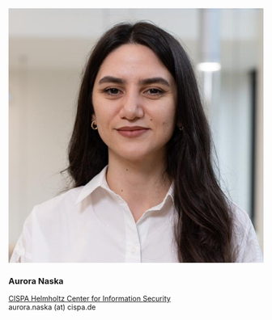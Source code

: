 <div class="authorcollab">
<a class="collab"><img src="/assets/img/aurora.jpg" alt="avatar" /></a>
<h3>Aurora Naska</h3>
<a href="https://cispa.de/de/people/aurora.naska" rel="noopener"><autocolor>CISPA Helmholtz Center for Information Security</autocolor></a>
<br>
<email>aurora.naska (at) cispa.de</email>
</div>